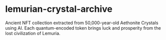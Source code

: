 # lemurian-crystal-archive
Ancient NFT collection extracted from 50,000-year-old Aethonite Crystals using AI. Each quantum-encoded token brings luck and prosperity from the lost civilization of Lemuria.
